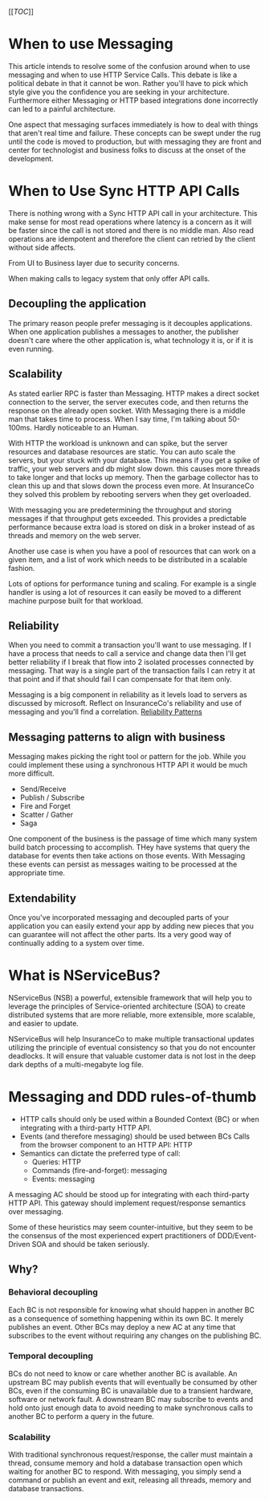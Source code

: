 
[[_TOC_]]

# When to use Messaging
This article intends to resolve some of the confusion around when to use messaging and when to use HTTP Service Calls.  This debate is like a political debate in that it cannot be won. Rather you'll have to pick which style give you the confidence you are seeking in your architecture. Furthermore either Messaging or HTTP based integrations done incorrectly can led to a painful architecture.

One aspect that messaging surfaces immediately is how to deal with things that aren't real time and failure. These concepts can be swept under the rug until the code is moved to production, but with messaging they are front and center for technologist and business folks to discuss at the onset of the development.

# When to Use Sync HTTP API Calls
There is nothing wrong with a Sync HTTP API call in your architecture. This make sense for most read operations where latency is a concern as it will be faster since the call is not stored and there is no middle man. Also read operations are idempotent and therefore the client can retried by the client without side affects.

From UI to Business layer due to security concerns.

When making calls to legacy system that only offer API calls.

## Decoupling the application
The primary reason people prefer messaging is it decouples applications. When one application publishes a messages to another, the publisher doesn't care where the other application is, what technology it is, or if it is even running. 

## Scalability
As stated earlier RPC is faster than Messaging. HTTP makes a direct socket connection to the server, the server executes code, and then returns the response on the already open socket. With Messaging there is a middle man that takes time to process. When I say time, I'm talking about 50-100ms. Hardly noticeable to an Human.

With HTTP the workload is unknown and can spike, but the server resources and database resources are static. You can auto scale the servers, but your stuck with your database. This means if you get a spike of traffic, your web servers and db might slow down. this causes more threads to take longer and that locks up memory. Then the garbage collector has to clean this up and that slows down the process even more. At InsuranceCo they solved this problem by rebooting servers when they get overloaded. 

With messaging you are predetermining the throughput and storing messages if that throughput gets exceeded. This provides a predictable performance because extra load is stored on disk in a broker instead of as threads and memory on the web server. 

Another use case is when you have a pool of resources that can work on a given item, and a list of work which needs to be distributed in a scalable fashion. 

Lots of options for performance tuning and scaling. For example is a single handler is using a lot of resources it can easily be moved to a different machine purpose built for that workload.

## Reliability
When you need to commit a transaction you'll want to use messaging. If I have a process that needs to call a service and change data then I'll get better reliability if I break that flow into 2 isolated processes connected by messaging. That way is a single part of the transaction fails I can retry it at that point and if that should fail I can compensate for that item only.

Messaging is a big component in reliability as it levels load to servers as discussed by microsoft. Reflect on InsuranceCo's reliability and use of messaging and you'll find a correlation.
[Reliability Patterns](https://docs.microsoft.com/en-us/azure/architecture/framework/resiliency/reliability-patterns)

## Messaging patterns to align with business
Messaging makes picking the right tool or pattern for the job. While you could implement these using a synchronous HTTP API it would be much more difficult. 
* Send/Receive
* Publish / Subscribe
* Fire and Forget
* Scatter / Gather
* Saga

One component of the business is the passage of time which many system build batch processing to accomplish. THey have systems that query the database for events then take actions on those events.  With Messaging these events can persist as messages waiting to be processed at the appropriate time.

## Extendability 
Once you've incorporated messaging and decoupled parts of your application you can easily extend your app by adding new pieces that you can guarantee will not affect the other parts. Its a very good way of continually adding to a system over time.

# What is NServiceBus?
NServiceBus (NSB) a powerful, extensible framework that will help you to leverage the principles of Service-oriented architecture (SOA) to create distributed systems that are more reliable, more extensible, more scalable, and easier to update.  

NServiceBus will help InsuranceCo to make multiple transactional updates utilizing the principle of eventual consistency so that you do not encounter deadlocks. It will ensure that valuable customer data is not lost in the deep dark depths of a multi-megabyte log file.

# Messaging and DDD rules-of-thumb

* HTTP calls should only be used within a Bounded Context {BC}  or when integrating with a third-party HTTP API.
* Events (and therefore messaging) should be used between BCs
Calls from the browser component to an HTTP API: HTTP
* Semantics can dictate the preferred type of call:
    * Queries: HTTP
    * Commands (fire-and-forget): messaging
    * Events: messaging

A messaging AC should be stood up for integrating with each third-party HTTP API. This gateway should implement request/response semantics over messaging.

Some of these heuristics may seem counter-intuitive, but they seem to be the consensus of the most experienced expert practitioners of DDD/Event-Driven SOA and should be taken seriously.

## Why?
### Behavioral decoupling ###
Each BC is not responsible for knowing what should happen in another BC as a consequence of something happening within its own BC. It merely publishes an event. Other BCs may deploy a new AC at any time that subscribes to the event without requiring any changes on the publishing BC.

### Temporal decoupling ###
 BCs do not need to know or care whether another BC is available. An upstream BC may publish events that will eventually be consumed by other BCs, even if the consuming BC is unavailable due to a transient hardware, software or network fault. A downstream BC may subscribe to events and hold onto just enough data to avoid needing to make synchronous calls to another BC to perform a query in the future.

### Scalability ### 
 With traditional synchronous request/response, the caller must maintain a thread, consume memory and hold a database transaction open which waiting for another BC to respond. With messaging, you simply send a command or publish an event and exit, releasing all threads, memory and database transactions.

